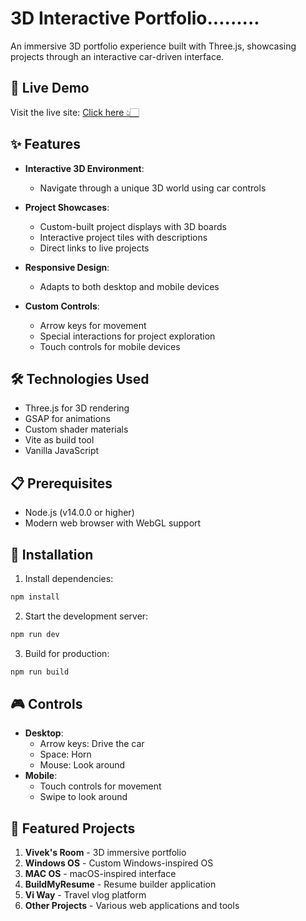 # 3D Interactive Portfolio.........

An immersive 3D portfolio experience built with Three.js, showcasing projects through an interactive car-driven interface.

## 🚀 Live Demo

Visit the live site: [Click here 👆🏻](https://vivekwithcar.vercel.app/)


## ✨ Features

- **Interactive 3D Environment**:
   - Navigate through a unique 3D world using car controls

- **Project Showcases**:
   - Custom-built project displays with 3D boards
   - Interactive project tiles with descriptions
   - Direct links to live projects
     
- **Responsive Design**:
   - Adapts to both desktop and mobile devices

- **Custom Controls**:
   - Arrow keys for movement
   - Special interactions for project exploration
   - Touch controls for mobile devices


## 🛠️ Technologies Used

- Three.js for 3D rendering
- GSAP for animations
- Custom shader materials
- Vite as build tool
- Vanilla JavaScript


## 📋 Prerequisites

- Node.js (v14.0.0 or higher)
- Modern web browser with WebGL support


## 🔧 Installation

1. Install dependencies:
```bash
npm install
```

2. Start the development server:
```bash
npm run dev
```

3. Build for production:
```bash
npm run build
```


## 🎮 Controls

- **Desktop**:
  - Arrow keys: Drive the car
  - Space: Horn
  - Mouse: Look around
- **Mobile**:
  - Touch controls for movement
  - Swipe to look around


## 🎨 Featured Projects

1. **Vivek's Room** - 3D immersive portfolio
2. **Windows OS** - Custom Windows-inspired OS
3. **MAC OS** - macOS-inspired interface
4. **BuildMyResume** - Resume builder application
5. **Vi Way** - Travel vlog platform
6. **Other Projects** - Various web applications and tools
